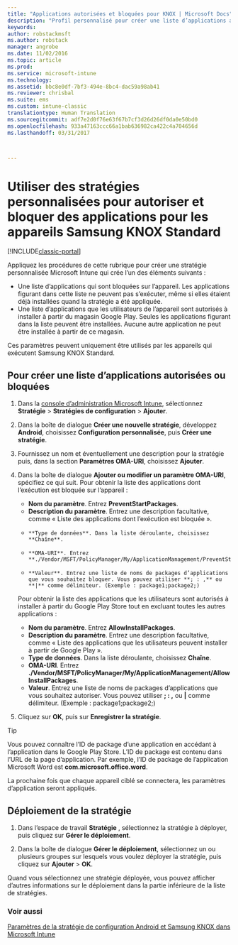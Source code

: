 ```yaml
---
title: "Applications autorisées et bloquées pour KNOX | Microsoft Docs"
description: "Profil personnalisé pour créer une liste d’applications autorisées et bloquées pour KNOX."
keywords: 
author: robstackmsft
ms.author: robstack
manager: angrobe
ms.date: 11/02/2016
ms.topic: article
ms.prod: 
ms.service: microsoft-intune
ms.technology: 
ms.assetid: bbc8e0df-7bf3-494e-8bc4-dac59a98ab41
ms.reviewer: chrisbal
ms.suite: ems
ms.custom: intune-classic
translationtype: Human Translation
ms.sourcegitcommit: adf7e2d0f76e63f67b7cf3d26d26df0da0e50bd0
ms.openlocfilehash: 933a47163ccc66a1bab636982ca422c4a704656d
ms.lasthandoff: 03/31/2017



---
```

# <a name="use-custom-policies-to-allow-and-block-apps-for-samsung-knox-standard-devices"></a>Utiliser des stratégies personnalisées pour autoriser et bloquer des applications pour les appareils Samsung KNOX Standard

[!INCLUDE[classic-portal](../includes/classic-portal.md)]

Appliquez les procédures de cette rubrique pour créer une stratégie personnalisée Microsoft Intune qui crée l’un des éléments suivants :

- Une liste d’applications qui sont bloquées sur l’appareil. Les applications figurant dans cette liste ne peuvent pas s’exécuter, même si elles étaient déjà installées quand la stratégie a été appliquée.
- Une liste d’applications que les utilisateurs de l’appareil sont autorisés à installer à partir du magasin Google Play. Seules les applications figurant dans la liste peuvent être installées. Aucune autre application ne peut être installée à partir de ce magasin.

Ces paramètres peuvent uniquement être utilisés par les appareils qui exécutent Samsung KNOX Standard.

## <a name="to-create-an-allowed-or-blocked-app-list"></a>Pour créer une liste d’applications autorisées ou bloquées

1. Dans la [console d’administration Microsoft Intune](https://manage.microsoft.com/), sélectionnez **Stratégie** &gt; **Stratégies de configuration** &gt; **Ajouter**.
2. Dans la boîte de dialogue **Créer une nouvelle stratégie**, développez **Android**, choisissez **Configuration personnalisée**, puis **Créer une stratégie**.
3. Fournissez un nom et éventuellement une description pour la stratégie puis, dans la section **Paramètres OMA-URI**, choisissez **Ajouter**.
4. Dans la boîte de dialogue **Ajouter ou modifier un paramètre OMA-URI**, spécifiez ce qui suit. Pour obtenir la liste des applications dont l’exécution est bloquée sur l’appareil :
    
    - **Nom du paramètre**. Entrez **PreventStartPackages**.
    - **Description du paramètre**. Entrez une description facultative, comme « Liste des applications dont l’exécution est bloquée ».
    -     **Type de données**. Dans la liste déroulante, choisissez **Chaîne**.
    -     **OMA-URI**. Entrez **./Vendor/MSFT/PolicyManager/My/ApplicationManagement/PreventStartPackages**.
    -     **Valeur**. Entrez une liste de noms de packages d’applications que vous souhaitez bloquer. Vous pouvez utiliser **; : ,** ou **|** comme délimiteur. (Exemple : package1;package2;)

    Pour obtenir la liste des applications que les utilisateurs sont autorisés à installer à partir du Google Play Store tout en excluant toutes les autres applications :

    - **Nom du paramètre**. Entrez **AllowInstallPackages**.
    - **Description du paramètre**. Entrez une description facultative, comme « Liste des applications que les utilisateurs peuvent installer à partir de Google Play ».
    - **Type de données**. Dans la liste déroulante, choisissez **Chaîne**.
    - **OMA-URI**. Entrez **./Vendor/MSFT/PolicyManager/My/ApplicationManagement/AllowInstallPackages**.
    - **Valeur**. Entrez une liste de noms de packages d’applications que vous souhaitez autoriser. Vous pouvez utiliser **; : ,** ou **|** comme délimiteur. (Exemple : package1;package2;)

4. Cliquez sur **OK**, puis sur **Enregistrer la stratégie**. 

>[!TIP]
> Vous pouvez connaître l’ID de package d’une application en accédant à l’application dans le Google Play Store. L’ID de package est contenu dans l’URL de la page d’application. Par exemple, l’ID de package de l’application Microsoft Word est **com.microsoft.office.word**.

La prochaine fois que chaque appareil ciblé se connectera, les paramètres d’application seront appliqués.


## <a name="deploy-the-policy"></a>Déploiement de la stratégie

1.  Dans l’espace de travail **Stratégie** , sélectionnez la stratégie à déployer, puis cliquez sur **Gérer le déploiement**.

2.  Dans la boîte de dialogue **Gérer le déploiement**, sélectionnez un ou plusieurs groupes sur lesquels vous voulez déployer la stratégie, puis cliquez sur **Ajouter** &gt; **OK**.

 
Quand vous sélectionnez une stratégie déployée, vous pouvez afficher d’autres informations sur le déploiement dans la partie inférieure de la liste de stratégies.

### <a name="see-also"></a>Voir aussi
[Paramètres de la stratégie de configuration Android et Samsung KNOX dans Microsoft Intune](android-policy-settings-in-microsoft-intune.md)

